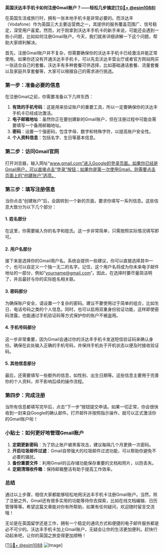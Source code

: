 **英国沃达丰手机卡如何注册Gmail账户？——轻松几步搞定[[TG💪+ @esim1088](https://t.me/s/esim1088)]**

在英国生活或旅行时，拥有一张本地手机卡是非常必要的。而沃达丰（Vodafone）作为英国三大主要运营商之一，其提供的服务覆盖范围广、信号稳定，深受用户喜爱。然而，对于刚拿到沃达丰手机卡的新手来说，可能还会遇到一些小问题，比如如何注册Gmail账户。今天，我们就来详细讲解一下这个问题，帮助大家顺利解决。

首先，注册Gmail账户并不复杂，但需要确保你的沃达丰手机卡已经激活并能正常使用。如果你还没有开通沃达丰手机卡，可以先去沃达丰营业厅或者官方网站购买一张适合自己的套餐。沃达丰有多种套餐可供选择，比如基础通话套餐、流量套餐以及家庭共享套餐等，大家可以根据自己的需求进行挑选。

### 第一步：准备必要的信息

在注册Gmail之前，你需要准备以下几样东西：
1. **有效的手机号码**：这是用来验证账户的重要工具，所以一定要确保你的沃达丰手机卡已经成功激活。
2. **电子邮箱地址**：虽然你正在要创建新的Gmail账户，但在注册过程中可能会需要填写一个备用邮箱地址。
3. **密码**：设置一个强密码，包含字母、数字和特殊字符，以提高账户安全性。
4. **个人资料信息**：包括名字、生日等基本信息。

### 第二步：访问Gmail官网

打开浏览器，输入网址“www.gmail.com”进入Google的登录页面。如果你已经是Gmail用户，可以直接点击“登录”按钮；如果你是第一次使用Gmail，则需要点击页面上的“创建账户”选项。

### 第三步：填写注册信息

当你点击“创建账户”后，会跳转到一个新的页面，要求你填写一系列信息。这些信息大致分为以下几个部分：

#### 1. 姓名部分
在这里，你需要输入你的名字和姓氏。这一步非常简单，只需按照实际情况填写即可。

#### 2. 用户名部分
接下来是选择你的Gmail用户名。系统会提供一些建议，你可以直接选择其中一个，也可以自定义一个独一无二的名字。记住，这个用户名将成为你未来电子邮件地址的一部分，例如“yourname@gmail.com”。因此，在选择时要尽量简洁明了，并且最好与你的实际姓名相关联。

#### 3. 密码部分
为确保账户安全，请设置一个复杂的密码。建议不要使用过于简单的组合，比如生日、电话号码之类的个人信息。同时，也可以启用双重身份验证功能，这样即使密码泄露，也能通过手机验证码等方式保护你的账户不被盗用。

#### 4. 手机号码部分
这一步非常重要，因为Gmail会通过你的沃达丰手机卡发送短信验证码来确认身份。确保在此处输入正确的手机号码，并保持手机处于开机状态以便及时接收验证码。

#### 5. 其他信息部分
最后，还需要填写一些额外的信息，如性别、出生日期等。这些信息主要用于完善你的个人资料，并不影响后续的操作流程。

### 第四步：完成注册

当所有信息都填写完毕后，点击“下一步”按钮提交申请。如果一切正常，你会很快收到一封来自Google的确认邮件。打开邮件并按照指示操作，就可以正式激活你的Gmail账户啦！

### 小贴士：如何更好地管理Gmail账户

1. **定期更新密码**：为了防止账户被黑客攻击，建议每隔几个月更换一次密码。
2. **开启垃圾邮件过滤**：Gmail自带强大的垃圾邮件过滤功能，可以帮助你避免不必要的骚扰。
3. **备份重要文件**：利用Gmail的云存储功能保存重要的文档和照片，以防丢失。
4. **定期清理收件箱**：保持邮箱整洁有助于提高工作效率。

### 总结

通过以上步骤，相信大家都能够轻松地用沃达丰手机卡注册Gmail账户。当然，除了注册之外，Gmail还有很多实用的功能等待你去探索，比如在线文档编辑、日历管理等等。希望这篇文章能对你有所帮助，如果有任何疑问，欢迎随时留言交流哦！

无论是在英国留学还是工作，拥有一个稳定的通讯方式和便捷的电子邮件服务都是必不可少的。沃达丰手机卡加上Gmail账户，无疑会让你的生活更加便利。赶快行动起来吧，让你的英国之旅变得更加顺畅！

[[TG💪+ @esim1088](https://t.me/s/esim1088) ![Image](https://i.postimg.cc/4NQfJmqS/Snipaste-2025-05-13-00-14-12.png)]